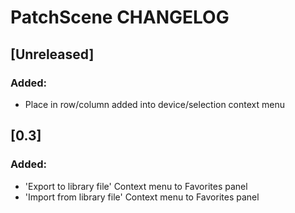 # PatchScene CHANGELOG

## [Unreleased]
### Added:
- Place in row/column added into device/selection context menu

## [0.3]
### Added:
- 'Export to library file' Context menu to Favorites panel
- 'Import from library file' Context menu to Favorites panel
